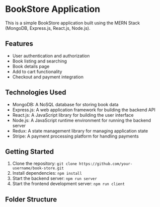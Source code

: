 # BookStore Application

This is a simple BookStore application built using the MERN Stack (MongoDB, Express.js, React.js, Node.js).

## Features

- User authentication and authorization
- Book listing and searching
- Book details page
- Add to cart functionality
- Checkout and payment integration

## Technologies Used

- MongoDB: A NoSQL database for storing book data
- Express.js: A web application framework for building the backend API
- React.js: A JavaScript library for building the user interface
- Node.js: A JavaScript runtime environment for running the backend server
- Redux: A state management library for managing application state
- Stripe: A payment processing platform for handling payments

## Getting Started

1. Clone the repository: `git clone https://github.com/your-username/book-store.git`
2. Install dependencies: `npm install`
3. Start the backend server: `npm run server`
4. Start the frontend development server: `npm run client`

## Folder Structure
